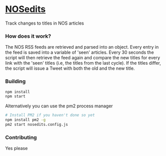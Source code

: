 # [NOSedits](https://twitter.com/nosedits)
Track changes to titles in NOS articles

### How does it work?
The NOS RSS feeds are retrieved and parsed into an object. Every entry in the feed is saved into a variable of 'seen' articles.
Every 30 seconds the script will then retrieve the feed again and compare the new titles for every link with the 'seen' titles (i.e, the titles from the last cycle).
If the titles differ, the script will issue a Tweet with both the old and the new title.

### Building
```sh
npm install
npm start
```

Alternatively you can use the pm2 process manager
```sh
# Install PM2 if you haven't done so yet
npm install pm2 -g
pm2 start nosedits.config.js
```

### Contributing
Yes please